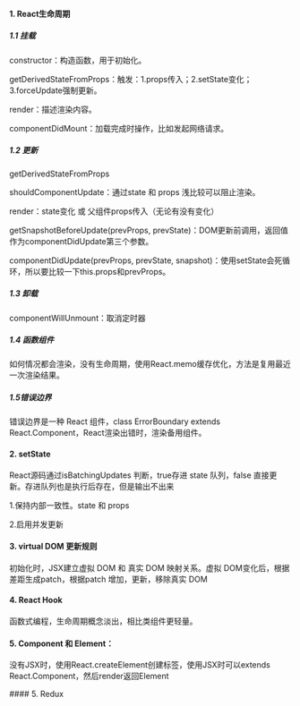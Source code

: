 #### 1. React生命周期

##### 1.1 挂载
constructor：构造函数，用于初始化。

getDerivedStateFromProps：触发：1.props传入；2.setState变化；3.forceUpdate强制更新。

render：描述渲染内容。

componentDidMount：加载完成时操作，比如发起网络请求。

##### 1.2 更新

getDerivedStateFromProps

shouldComponentUpdate：通过state 和 props 浅比较可以阻止渲染。

render：state变化 或 父组件props传入（无论有没有变化）

getSnapshotBeforeUpdate(prevProps, prevState)：DOM更新前调用，返回值作为componentDidUpdate第三个参数。

componentDidUpdate(prevProps, prevState, snapshot)：使用setState会死循环，所以要比较一下this.props和prevProps。

##### 1.3 卸载
componentWillUnmount：取消定时器

##### 1.4 函数组件
如何情况都会渲染，没有生命周期，使用React.memo缓存优化，方法是复用最近一次渲染结果。
##### 1.5错误边界
错误边界是一种 React 组件，class ErrorBoundary extends React.Component，React渲染出错时，渲染备用组件。
#### 2. setState
React源码通过isBatchingUpdates 判断，true存进 state 队列，false 直接更新。存进队列也是执行后存在，但是输出不出来

1.保持内部一致性。state 和 props

2.启用并发更新
#### 3. virtual DOM 更新规则

初始化时，JSX建立虚拟 DOM 和 真实 DOM 映射关系。虚拟 DOM变化后，根据差距生成patch，根据patch 增加，更新，移除真实 DOM
#### 4. React Hook
函数式编程，生命周期概念淡出，相比类组件更轻量。
#### 5. Component 和 Element：

没有JSX时，使用React.createElement创建标签，使用JSX时可以extends React.Component，然后render返回Element
<p></p>
#### 5. Redux
